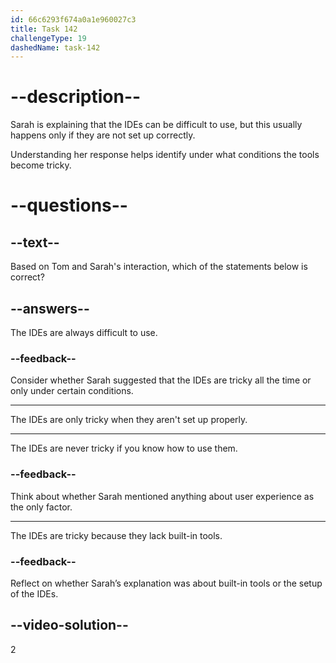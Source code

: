 ```yaml
---
id: 66c6293f674a0a1e960027c3
title: Task 142
challengeType: 19
dashedName: task-142
---
```


<!-- Audio Reference:
Tom: It's supposed to be. This is frustrating. Are these IDEs always this tricky?
Sarah: Not always, but they can be when they're not set up properly. -->

# --description--

Sarah is explaining that the IDEs can be difficult to use, but this usually happens only if they are not set up correctly. 

Understanding her response helps identify under what conditions the tools become tricky.

# --questions--

## --text--

Based on Tom and Sarah's interaction, which of the statements below is correct?

## --answers--

The IDEs are always difficult to use.

### --feedback--

Consider whether Sarah suggested that the IDEs are tricky all the time or only under certain conditions.

---

The IDEs are only tricky when they aren't set up properly.

---

The IDEs are never tricky if you know how to use them.

### --feedback--

Think about whether Sarah mentioned anything about user experience as the only factor.

---

The IDEs are tricky because they lack built-in tools.

### --feedback--

Reflect on whether Sarah’s explanation was about built-in tools or the setup of the IDEs.
  
## --video-solution--

2

